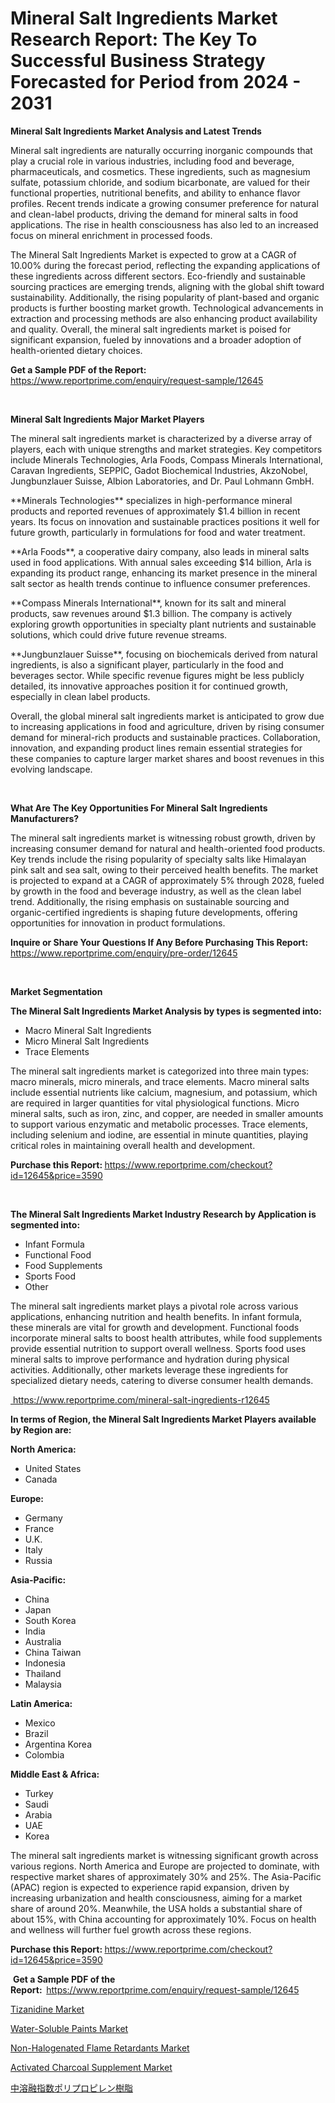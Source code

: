 <p><h1>Mineral Salt Ingredients Market Research Report: The Key To Successful Business Strategy Forecasted for Period from 2024 - 2031</h1></p><p><strong>Mineral Salt Ingredients Market Analysis and Latest Trends</strong></p>
<p><p>Mineral salt ingredients are naturally occurring inorganic compounds that play a crucial role in various industries, including food and beverage, pharmaceuticals, and cosmetics. These ingredients, such as magnesium sulfate, potassium chloride, and sodium bicarbonate, are valued for their functional properties, nutritional benefits, and ability to enhance flavor profiles. Recent trends indicate a growing consumer preference for natural and clean-label products, driving the demand for mineral salts in food applications. The rise in health consciousness has also led to an increased focus on mineral enrichment in processed foods.</p><p>The Mineral Salt Ingredients Market is expected to grow at a CAGR of 10.00% during the forecast period, reflecting the expanding applications of these ingredients across different sectors. Eco-friendly and sustainable sourcing practices are emerging trends, aligning with the global shift toward sustainability. Additionally, the rising popularity of plant-based and organic products is further boosting market growth. Technological advancements in extraction and processing methods are also enhancing product availability and quality. Overall, the mineral salt ingredients market is poised for significant expansion, fueled by innovations and a broader adoption of health-oriented dietary choices.</p></p>
<p><strong>Get a Sample PDF of the Report:&nbsp;</strong> <a href="https://www.reportprime.com/enquiry/request-sample/12645">https://www.reportprime.com/enquiry/request-sample/12645</a></p>
<p>&nbsp;</p>
<p><strong>Mineral Salt Ingredients Major Market Players</strong></p>
<p><p>The mineral salt ingredients market is characterized by a diverse array of players, each with unique strengths and market strategies. Key competitors include Minerals Technologies, Arla Foods, Compass Minerals International, Caravan Ingredients, SEPPIC, Gadot Biochemical Industries, AkzoNobel, Jungbunzlauer Suisse, Albion Laboratories, and Dr. Paul Lohmann GmbH.</p><p>**Minerals Technologies** specializes in high-performance mineral products and reported revenues of approximately $1.4 billion in recent years. Its focus on innovation and sustainable practices positions it well for future growth, particularly in formulations for food and water treatment.</p><p>**Arla Foods**, a cooperative dairy company, also leads in mineral salts used in food applications. With annual sales exceeding $14 billion, Arla is expanding its product range, enhancing its market presence in the mineral salt sector as health trends continue to influence consumer preferences.</p><p>**Compass Minerals International**, known for its salt and mineral products, saw revenues around $1.3 billion. The company is actively exploring growth opportunities in specialty plant nutrients and sustainable solutions, which could drive future revenue streams.</p><p>**Jungbunzlauer Suisse**, focusing on biochemicals derived from natural ingredients, is also a significant player, particularly in the food and beverages sector. While specific revenue figures might be less publicly detailed, its innovative approaches position it for continued growth, especially in clean label products.</p><p>Overall, the global mineral salt ingredients market is anticipated to grow due to increasing applications in food and agriculture, driven by rising consumer demand for mineral-rich products and sustainable practices. Collaboration, innovation, and expanding product lines remain essential strategies for these companies to capture larger market shares and boost revenues in this evolving landscape.</p></p>
<p>&nbsp;</p>
<p><strong>What Are The Key Opportunities For Mineral Salt Ingredients Manufacturers?</strong></p>
<p><p>The mineral salt ingredients market is witnessing robust growth, driven by increasing consumer demand for natural and health-oriented food products. Key trends include the rising popularity of specialty salts like Himalayan pink salt and sea salt, owing to their perceived health benefits. The market is projected to expand at a CAGR of approximately 5% through 2028, fueled by growth in the food and beverage industry, as well as the clean label trend. Additionally, the rising emphasis on sustainable sourcing and organic-certified ingredients is shaping future developments, offering opportunities for innovation in product formulations.</p></p>
<p><strong>Inquire or Share Your Questions If Any Before Purchasing This Report:</strong> <a href="https://www.reportprime.com/enquiry/pre-order/12645">https://www.reportprime.com/enquiry/pre-order/12645</a></p>
<p>&nbsp;</p>
<p><strong>Market Segmentation</strong></p>
<p><strong>The Mineral Salt Ingredients Market Analysis by types is segmented into:</strong></p>
<p><ul><li>Macro Mineral Salt Ingredients</li><li>Micro Mineral Salt Ingredients</li><li>Trace Elements</li></ul></p>
<p><p>The mineral salt ingredients market is categorized into three main types: macro minerals, micro minerals, and trace elements. Macro mineral salts include essential nutrients like calcium, magnesium, and potassium, which are required in larger quantities for vital physiological functions. Micro mineral salts, such as iron, zinc, and copper, are needed in smaller amounts to support various enzymatic and metabolic processes. Trace elements, including selenium and iodine, are essential in minute quantities, playing critical roles in maintaining overall health and development.</p></p>
<p><strong>Purchase this Report:&nbsp;</strong><a href="https://www.reportprime.com/checkout?id=12645&price=3590">https://www.reportprime.com/checkout?id=12645&price=3590</a></p>
<p>&nbsp;</p>
<p><strong>The Mineral Salt Ingredients Market Industry Research by Application is segmented into:</strong></p>
<p><ul><li>Infant Formula</li><li>Functional Food</li><li>Food Supplements</li><li>Sports Food</li><li>Other</li></ul></p>
<p><p>The mineral salt ingredients market plays a pivotal role across various applications, enhancing nutrition and health benefits. In infant formula, these minerals are vital for growth and development. Functional foods incorporate mineral salts to boost health attributes, while food supplements provide essential nutrition to support overall wellness. Sports food uses mineral salts to improve performance and hydration during physical activities. Additionally, other markets leverage these ingredients for specialized dietary needs, catering to diverse consumer health demands.</p></p>
<p><a href="https://www.reportprime.com/mineral-salt-ingredients-r12645">&nbsp;https://www.reportprime.com/mineral-salt-ingredients-r12645</a></p>
<p><strong>In terms of Region, the Mineral Salt Ingredients Market Players available by Region are:</strong></p>
<p>
    <p> <strong> North America: </strong>
        <ul>
            <li>United States</li>
            <li>Canada</li>
        </ul>
        </p> 
    <p> <strong> Europe: </strong>
        <ul>
            <li>Germany</li>
            <li>France</li>
            <li>U.K.</li>
            <li>Italy</li>
            <li>Russia</li>
        </ul>
        </p> 
    <p> <strong> Asia-Pacific: </strong>
        <ul>
            <li>China</li>
            <li>Japan</li>
            <li>South Korea</li>
            <li>India</li>
            <li>Australia</li>
            <li>China Taiwan</li>
            <li>Indonesia</li>
            <li>Thailand</li>
            <li>Malaysia</li>
        </ul>
        </p> 
    <p> <strong> Latin America: </strong>
        <ul>
            <li>Mexico</li>
            <li>Brazil</li>
            <li>Argentina Korea</li>
            <li>Colombia</li>
        </ul>
        </p> 
    <p> <strong> Middle East & Africa: </strong>
        <ul>
            <li>Turkey</li>
            <li>Saudi</li>
            <li>Arabia</li>
            <li>UAE</li>
            <li>Korea</li>
        </ul>
    </p>
    </p>
<p><p>The mineral salt ingredients market is witnessing significant growth across various regions. North America and Europe are projected to dominate, with respective market shares of approximately 30% and 25%. The Asia-Pacific (APAC) region is expected to experience rapid expansion, driven by increasing urbanization and health consciousness, aiming for a market share of around 20%. Meanwhile, the USA holds a substantial share of about 15%, with China accounting for approximately 10%. Focus on health and wellness will further fuel growth across these regions.</p></p>
<p><strong>Purchase this Report: </strong><a href="https://www.reportprime.com/checkout?id=12645&price=3590">https://www.reportprime.com/checkout?id=12645&price=3590</a></p>
<p>&nbsp;<strong>Get a Sample PDF of the Report:&nbsp;&nbsp;</strong><a href="https://www.reportprime.com/enquiry/request-sample/12645">https://www.reportprime.com/enquiry/request-sample/12645</a></p>
<p><strong></strong></p>
<p><p><a href="https://www.linkedin.com/pulse/what-emerging-market-trends-tizanidine-detailed-overview-applications-pin0e?trackingId=wLBgewMZQtue%2Fo5GyPc63Q%3D%3D">Tizanidine Market</a></p><p><a href="https://issuu.com/reportprime-2/docs/water-soluble-paints-market-size-20_ea0858c53b5473">Water-Soluble Paints Market</a></p><p><a href="https://issuu.com/reportprime-2/docs/non-halogenated-flame-retardants-ma_ec59e1ec7b89cc">Non-Halogenated Flame Retardants Market</a></p><p><a href="https://www.linkedin.com/pulse/global-activated-charcoal-supplement-market-exploring-share-xffxe?trackingId=sQJ5%2FE8VRT6QHXA%2FltsDrA%3D%3D">Activated Charcoal Supplement Market</a></p><p><a href="https://medium.com/@melliestracke2023/medium-melting-index-polypropylene-resin-f46901f66228">中溶融指数ポリプロピレン樹脂</a></p></p>